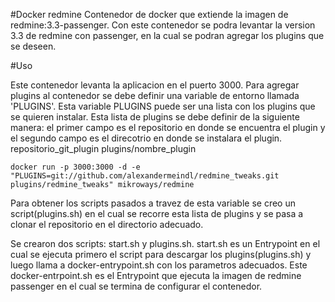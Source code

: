 #Docker redmine
Contenedor de docker que extiende la imagen de redmine:3.3-passenger. Con este contenedor se podra levantar la version 3.3 de redmine con passenger, en la cual se podran agregar los plugins que se deseen.

#Uso

Este contenedor levanta la aplicacion en el puerto 3000. Para agregar plugins al contenedor se debe definir una variable de entorno llamada 'PLUGINS'.
Esta variable PLUGINS puede ser una lista con los plugins que se quieren instalar. Esta lista de plugins se debe definir de la siguiente manera: el primer campo es el repositorio en donde se encuentra el plugin y el segundo campo es el direcotrio en donde se instalara el plugin. 
    repositorio_git_plugin plugins/nombre_plugin

```
docker run -p 3000:3000 -d -e "PLUGINS=git://github.com/alexandermeindl/redmine_tweaks.git plugins/redmine_tweaks" mikroways/redmine

```

Para obtener los scripts pasados a travez de esta variable se creo un script(plugins.sh) en el cual se recorre esta lista de plugins y se pasa a clonar el repositorio en el directorio adecuado.

Se crearon dos scripts: start.sh y plugins.sh. start.sh es un Entrypoint en el cual se ejecuta primero el script para descargar los plugins(plugins.sh) y luego llama a docker-entrypoint.sh con los parametros adecuados. Este docker-entrpoint.sh es el Entrypoint que ejecuta la imagen de redmine passenger en el cual se termina de configurar el contenedor.
